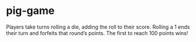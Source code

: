 # pig-game
Players take turns rolling a die, adding the roll to their score. Rolling a 1 ends their turn and forfeits that round’s points. The first to reach 100 points wins!
